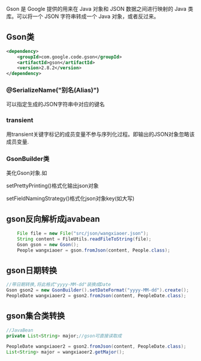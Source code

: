 Gson 是 Google 提供的用来在 Java 对象和 JSON 数据之间进行映射的 Java 类库。可以将一个 JSON 字符串转成一个 Java 对象，或者反过来。

## Gson类

```xml
<dependency>
    <groupId>com.google.code.gson</groupId>
    <artifactId>gson</artifactId>
    <version>2.8.2</version>
</dependency>
```

### @SerializeName("别名(Alias)")

可以指定生成的JSON字符串中对应的键名

### transient

用transient关键字标记的成员变量不参与序列化过程。即输出的JSON对象忽略该成员变量.

### GsonBuilder类

美化Gson对象.如

setPrettyPrinting()格式化输出json对象

setFieldNamingStrategy()格式化json对象key(如大写)



## gson反向解析成javabean

```java
    File file = new File("src/json/wangxiaoer.json");
    String content = FileUtils.readFileToString(file);
    Gson gson = new Gson();
    People wangxiaoer = gson.fromJson(content, People.class);
```
## gson日期转换

```java
//带日期转换,将此格式"yyyy-MM-dd"装换成Date
Gson gson2 = new GsonBuilder().setDateFormat("yyyy-MM-dd").create();
PeopleDate wangxiaoer2 = gson2.fromJson(content, PeopleDate.class);
```
## gson集合类转换

```java
//JavaBean
private List<String> major;//gson可直接读取成

PeopleDate wangxiaoer2 = gson2.fromJson(content, PeopleDate.class);
List<String> major = wangxiaoer2.getMajor();
```

